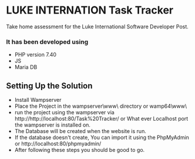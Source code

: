# LUKE INTERNATION Task Tracker

Take home assessment for the Luke International Software Developer Post.

### It has been developed using

- PHP version 7.40
- JS
- Maria DB

## Setting Up the Solution

- Install Wampserver
- Place the Project in the wampserver\www\ directory or wamp64\www\
- run the project using the wampserver via http://http://localhost:80/Task%20Tracker/ or What ever Localhost port the wampserver is installed on. 
- The Database will be created when the website is run.
- If the database doesn't create, You can import it using the PhpMyAdmin or http://localhost:80/phpmyadmin/
- After following these steps you should be good to go.

